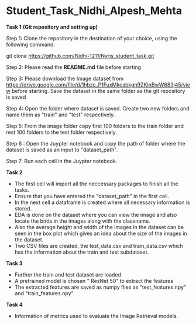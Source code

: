 # Student_Task_Nidhi_Alpesh_Mehta

**Task 1** **(Git repository and setting up)**

Step 1: Clone the repository in the destination of your choice, using the following command:

git clone https://github.com/Nidhi-1211/Nyris_student_task.git

Step 2: Please read the **README.md** file before starting 

Step 3: Please download the Image dataset from https://drive.google.com/file/d/1hbzc_P1FuxMkcabkgn9ZKinBwW683j45/view before starting. Save the dataset in the same folder as the git repository is saved 

Step 4: Open the folder where dataset is saved. Create two new folders and name them as "train" and "test" respectively.

Step 5: From the image folder copy first 100 folders to the train folder and rest 100 folders to the test folder respectively.

Step 6 : Open the Juypter notebook and copy the path of folder where the dataset is saved as an input to "dataset_path".

Step 7: Run each cell in the Juypter notebook.

**Task 2**

- The first cell will import all the neccessary packages to finish all the tasks.
- Ensure that you have entered the "dataset_path" in the first cell.
- In the next cell a dataframe is created where all necessary information is stored.
- EDA is done on the dataset where you can view the image and also locate the birds in the images along with the classname. 
- Also the average height and width of the images in the dataset can be seen in the box plot which gives an idea about the size of the images in the dataset.
- Two CSV files are created, the test_data.csv and train_data.csv which has the information about the train and test subdataset.

**Task 3**

- Further the train and test dataset are loaded 
- A pretrained model is chosen " ResNet 50" to extract the features
- The extracted features are saved as numpy files as "test_features.npy" and "train_features.npy" 

**Task 4**

- Information of metrics used to evaluate the Image Retrieval models.

